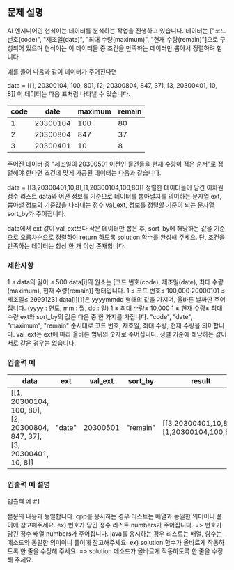 ## 문제 설명

AI 엔지니어인 현식이는 데이터를 분석하는 작업을 진행하고 있습니다. 데이터는 ["코드 번호(code)", "제조일(date)", "최대 수량(maximum)", "현재 수량(remain)"]으로 구성되어 있으며 현식이는 이 데이터들 중 조건을 만족하는 데이터만 뽑아서 정렬하려 합니다.

예를 들어 다음과 같이 데이터가 주어진다면

data = [[1, 20300104, 100, 80], [2, 20300804, 847, 37], [3, 20300401, 10, 8]]
이 데이터는 다음 표처럼 나타낼 수 있습니다.

code|date|maximum|remain
--|--|--|--
1|20300104|100|80
2|20300804|847|37
3|20300401|10|8

주어진 데이터 중 "제조일이 20300501 이전인 물건들을 현재 수량이 적은 순서"로 정렬해야 한다면 조건에 맞게 가공된 데이터는 다음과 같습니다.

data = [[3,20300401,10,8],[1,20300104,100,80]]
정렬한 데이터들이 담긴 이차원 정수 리스트 data와 어떤 정보를 기준으로 데이터를 뽑아낼지를 의미하는 문자열 ext, 뽑아낼 정보의 기준값을 나타내는 정수 val_ext, 정보를 정렬할 기준이 되는 문자열 sort_by가 주어집니다.

data에서 ext 값이 val_ext보다 작은 데이터만 뽑은 후, sort_by에 해당하는 값을 기준으로 오름차순으로 정렬하여 return 하도록 solution 함수를 완성해 주세요. 단, 조건을 만족하는 데이터는 항상 한 개 이상 존재합니다.

### 제한사항
1 ≤ data의 길이 ≤ 500
data[i]의 원소는 [코드 번호(code), 제조일(date), 최대 수량(maximum), 현재 수량(remain)] 형태입니다.
1 ≤ 코드 번호≤ 100,000
20000101 ≤ 제조일≤ 29991231
data[i][1]은 yyyymmdd 형태의 값을 가지며, 올바른 날짜만 주어집니다. (yyyy : 연도, mm : 월, dd : 일)
1 ≤ 최대 수량≤ 10,000
1 ≤ 현재 수량≤ 최대 수량
ext와 sort_by의 값은 다음 중 한 가지를 가집니다.
"code", "date", "maximum", "remain"
순서대로 코드 번호, 제조일, 최대 수량, 현재 수량을 의미합니다.
val_ext는 ext에 따라 올바른 범위의 숫자로 주어집니다.
정렬 기준에 해당하는 값이 서로 같은 경우는 없습니다.

### 입출력 예
data|ext|val_ext|sort_by|result
--|--|--|--|--
[[1, 20300104, 100, 80], [2, 20300804, 847, 37], [3, 20300401, 10, 8]]|"date"|20300501|"remain"|[[3,20300401,10,8],[1,20300104,100,80]]

### 입출력 예 설명
입출력 예 #1

본문의 내용과 동일합니다.
cpp를 응시하는 경우 리스트는 배열과 동일한 의미이니 풀이에 참고해주세요.
ex) 번호가 담긴 정수 리스트 numbers가 주어집니다. => 번호가 담긴 정수 배열 numbers가 주어집니다.
java를 응시하는 경우 리스트는 배열, 함수는 메소드와 동일한 의미이니 풀이에 참고해주세요.
ex) solution 함수가 올바르게 작동하도록 한 줄을 수정해 주세요. => solution 메소드가 올바르게 작동하도록 한 줄을 수정해 주세요.
